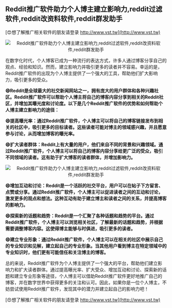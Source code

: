 ## **Reddit推广软件助力个人博主建立影响力,reddit过滤软件,reddit改资料软件,reddit群发助手**

[😍想了解推广相关软件的朋友请登录 http://www.vst.tw](http://www.vst.tw)

 <center><img src="https://vst.tw/MP4/tuiguang/png/4.png" alt="Reddit推广软件助力个人博主建立影响力,reddit过滤软件,reddit改资料软件,reddit群发助手"></center>

在数字化时代，个人博客已成为一种流行的表达方式，许多人通过博客分享自己的观点、经验和知识。然而，建立影响力并吸引更多的读者并不容易。幸运的是，Reddit推广软件的出现为个人博主提供了一个强大的工具，帮助他们扩大影响力，吸引更多的受众。

**😄Reddit是全球最大的社交新闻网站之一，拥有庞大的用户群体和各种兴趣社区。Reddit推广软件可以帮助个人博主将自己的博客内容分享到相关的Reddit社区，并增加其曝光度和讨论度。以下是几个Reddit推广软件的优势和如何帮助个人博主建立影响力的途径：**

**😄提高曝光率：通过Reddit推广软件，个人博主可以将自己的博客链接发布到相关的社区中，吸引更多的目标读者。这些读者可能对博主的领域感兴趣，并且愿意参与讨论，从而增加博客的曝光率。**

**😄扩大读者群体：Reddit上有大量的用户，他们来自不同的背景和兴趣领域。通过Reddit推广软件，个人博主可以将自己的博客内容分享给更广泛的受众，吸引不同领域的读者。这有助于扩大博客的读者群体，并增加影响力。**

 <center><img src="https://vst.tw/MP4/tuiguang/png/3.png" alt="Reddit推广软件助力个人博主建立影响力,reddit过滤软件,reddit改资料软件,reddit群发助手"></center>

**😄增加互动和讨论：Reddit是一个活跃的社交平台，用户可以在帖子下方留言、点赞或分享。通过Reddit推广软件，个人博主可以促进读者之间的互动和讨论，激发更多的观点和想法。这种互动有助于建立博主和读者之间的关系，并提高博客的影响力。**

**😄探索新的话题和趋势：Reddit是一个汇聚了各种话题和趋势的平台。通过Reddit推广软件，个人博主可以浏览相关社区，了解最新的话题和趋势，并根据需要调整博客内容。这使得博主能够与时俱进，吸引更多的读者。**

**😄建立专业形象：通过Reddit推广软件，个人博主可以在相关的社区中展示自己的专业知识和见解，建立起自己的专业形象。当其他用户看到博主在特定领域中的专业知识时，他们更有可能信任和关注博主的博客。**

总的来说，Reddit推广软件为个人博主提供了一个强大的平台，帮助他们建立影响力和扩大读者群体。通过提高曝光率、扩大受众、增加互动和讨论、探索新的话题和建立专业形象等途径，个人博主可以借助Reddit推广软件更好地推广自己的博客，并在数字世界中获得更多的关注和认可。因此，如果你是一位个人博主，不妨尝试使用Reddit推广软件，发现其中的潜力并建立起自己的影响力吧！

[😍想了解推广相关软件的朋友请登录 http://www.vst.tw](http://www.vst.tw)



